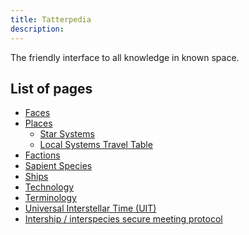 ```yaml
---
title: Tatterpedia
description: 
---
```

The friendly interface to all knowledge in known space.
<!--more-->

## List of pages

* [Faces](/tatterpedia/faces)
* [Places](/tatterpedia/places)
  * [Star Systems](/tatterpedia/places/star-systems)
  * [Local Systems Travel Table](/tatterpedia/places/local-cluster-travel-table)
* [Factions](/tatterpedia/factions)
* [Sapient Species](/tatterpedia/sapient-species)
* [Ships](/tatterpedia/ships)
* [Technology](/tatterpedia/technology)
* [Terminology](/tatterpedia/terminology)
* [Universal Interstellar Time (UIT)](/tatterpedia/universal-interstellar-time)
* [Intership / interspecies secure meeting protocol](/tatterpedia/intership-interspecies-secure-meeting-protocol)

